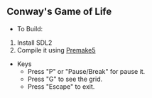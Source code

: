 ## Conway's Game of Life

- To Build:
1. Install SDL2
1. Compile it using [Premake5](https://premake.github.io)

- Keys
    - Press "P" or "Pause/Break" for pause it.
    - Press "G" to see the grid.
    - Press "Escape" to exit.